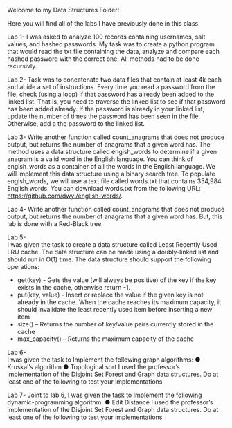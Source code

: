 Welcome to my Data Structures Folder! 

Here you will find all of the labs I have previously done in this class.

Lab 1-
I was asked to analyze 100 records containing usernames, salt values, and hashed passwords. My task was to create a python     program that would read the txt file containing the data, analyze and compare each hashed password with the correct one. All methods had to be done recursivly.

Lab 2- 
Task was to concatenate two data files that contain at least 4k each and abide a set of instructions. Every time you read a password from the file, check (using a loop) if that password has already been added to the linked list. That is, you need to traverse the linked list to see if that password has been added already. If the password is already in your linked list, update the number of times the password has been seen in the file. Otherwise, add a the password to the linked list.

Lab 3- 
Write another function called count_anagrams that does not produce output, but returns the number of anagrams that a given word has. The method uses a data structure called engish_words to determine if a given anagram is a valid word in the English language. You can think of engish_words as a container of all the words in the English language. We will implement this data structure using a binary search tree. To populate engish_words, we will use a text file called words.txt that contains 354,984 English words. You can download words.txt from the following URL: https://github.com/dwyl/english-words/. 

Lab 4- 
Write another function called count_anagrams that does not produce output, but returns the number of anagrams that a given word has. But, this lab is done with a Red-Black tree

Lab 5-  
I was given the task to create a data structure called Least Recently Used LRU cache. The data structure can be made using a doubly-linked list and should run in O(1) time. The data structure should support the following operations:

-	get(key) - Gets the value (will always be positive) of the key if the key exists in the cache, otherwise return -1.
-	put(key, value) - Insert or replace the value if the given key is not already in the cache. When the cache reaches its maximum capacity, it should invalidate the least recently used item before inserting a new item
-	size() – Returns the number of key/value pairs currently stored in the cache
-	max_capacity() – Returns the maximum capacity of the cache


Lab 6-  
I was given the task to Implement the following graph algorithms:
●	Kruskal’s algorithm
●	Topological sort
I used the professor’s implementation of the Disjoint Set Forest and Graph data structures. Do at least one of the following to test your implementations


Lab 7- 
Joint to lab 6, I was given the task to Implement the following dynamic-programming algorithm:
●	Edit Distance
I used the professor’s implementation of the Disjoint Set Forest and Graph data structures. Do at least one of the following to test your implementations


